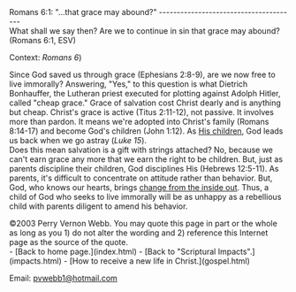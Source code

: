  <head> <title>(PVW) Romans 6:1: "...that grace may abound?"</title> <meta content="IE=9" http-equiv="X-UA-Compatible"></meta> <link href="css/page_style.css" rel="stylesheet" type="text/css"></link> </head><body><div class="page_style"> Romans 6:1: "...that grace may abound?"
---------------------------------------

<div class="p">What shall we say then? Are we to continue in sin that grace may abound? (Romans 6:1, ESV)

Context: <cite class="bibleref" title="Romans 6">Romans 6</cite>)</div><div class="p">Since God saved us through grace (Ephesians 2:8-9), are we now free to live immorally? Answering, "Yes," to this question is what Dietrich Bonhauffer, the Lutheran priest executed for plotting against Adolph Hitler, called "cheap grace." Grace of salvation cost Christ dearly and is anything but cheap. Christ's grace is active (Titus 2:11-12), not passive. It involves more than pardon. It means we're adopted into Christ's family (Romans 8:14-17) and become God's children (John 1:12). As [His children](child.html), God leads us back when we go astray (<cite class="bibleref" title="Luke 15">Luke 15</cite>).</div>Does this mean salvation is a gift with strings attached? No, because we can't earn grace any more that we earn the right to be children. But, just as parents discipline their children, God disciplines His (Hebrews 12:5-11). As parents, it's difficult to concentrate on attitude rather than behavior. But, God, who knows our hearts, brings [change from the inside out](looksattheheart.html). Thus, a child of God who seeks to live immorally will be as unhappy as a rebellious child with parents diligent to amend his behavior.

<div class="copy">©2003 Perry Vernon Webb. You may quote this page in part or the whole as long as you
 1) do not alter the wording and
 2) reference this Internet page as the source of the quote. </div>  </div>- [Back to home page.](index.html)
- [Back to "Scriptural Impacts".](impacts.html)
- [How to receive a new life in Christ.](gospel.html)

Email: [pvwebb1@hotmail.com](mailto:pvwebb1@hotmail.com)

